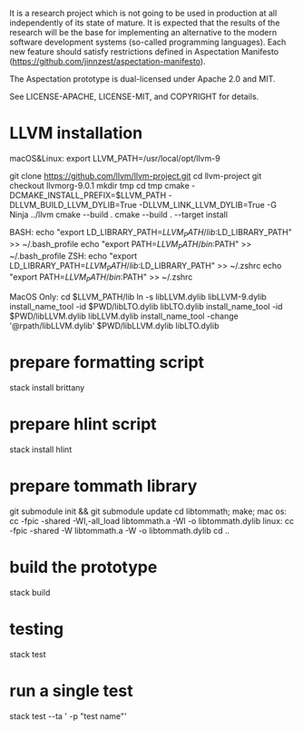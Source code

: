 It is a research project which is not going to be used in production at all independently of its state of mature. It is expected that the results of the research will be the base for implementing an alternative to the modern software development systems (so-called programming languages). Each new feature should satisfy restrictions defined in Aspectation Manifesto (https://github.com/jinnzest/aspectation-manifesto).

The Aspectation prototype is dual-licensed under Apache 2.0 and MIT.

See LICENSE-APACHE, LICENSE-MIT, and COPYRIGHT for details.

# LLVM installation

macOS&Linux: export LLVM_PATH=/usr/local/opt/llvm-9

git clone https://github.com/llvm/llvm-project.git 
cd llvm-project
git checkout llvmorg-9.0.1
mkdir tmp
cd tmp
cmake -DCMAKE_INSTALL_PREFIX=$LLVM_PATH -DLLVM_BUILD_LLVM_DYLIB=True -DLLVM_LINK_LLVM_DYLIB=True -G Ninja ../llvm
cmake --build .
cmake --build . --target install

BASH:
echo "export LD_LIBRARY_PATH=$LLVM_PATH/lib:$LD_LIBRARY_PATH" >> ~/.bash_profile
echo "export PATH=$LLVM_PATH/bin:$PATH" >> ~/.bash_profile
ZSH: 
echo "export LD_LIBRARY_PATH=$LLVM_PATH/lib:$LD_LIBRARY_PATH" >> ~/.zshrc
echo "export PATH=$LLVM_PATH/bin:$PATH" >> ~/.zshrc

MacOS Only: 
cd $LLVM_PATH/lib
ln -s libLLVM.dylib libLLVM-9.dylib
install_name_tool -id $PWD/libLTO.dylib libLTO.dylib
install_name_tool -id $PWD/libLLVM.dylib libLLVM.dylib
install_name_tool -change '@rpath/libLLVM.dylib' $PWD/libLLVM.dylib libLTO.dylib


# prepare formatting script

stack install brittany

# prepare hlint script

stack install hlint

# prepare tommath library

git submodule init && git submodule update
cd libtommath; make; 
mac os: cc -fpic -shared -Wl,-all_load libtommath.a -Wl -o libtommath.dylib
linux: cc -fpic -shared -W libtommath.a -W -o libtommath.dylib
cd ..

# build the prototype

stack build

# testing

stack test


# run a single test

stack test --ta ' -p "test name"'